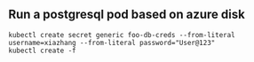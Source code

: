 ## Run a postgresql pod based on azure disk

```
kubectl create secret generic foo-db-creds --from-literal username=xiazhang --from-literal password="User@123"
kubectl create -f
```
